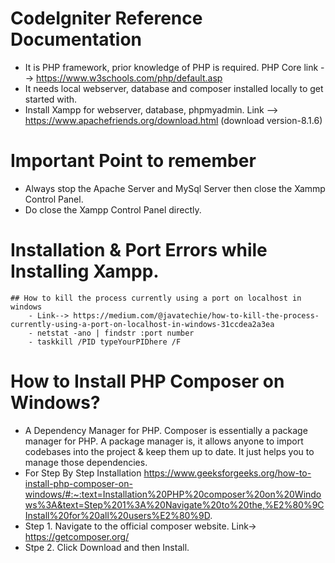 # CodeIgniter Reference Documentation
- It is PHP framework, prior knowledge of PHP is required. PHP Core link --> https://www.w3schools.com/php/default.asp
- It needs local webserver, database and composer installed locally to get started with.
- Install Xampp for webserver, database, phpmyadmin. Link --> https://www.apachefriends.org/download.html (download version-8.1.6)

# Important Point to remember
- Always stop the Apache Server and MySql Server then close the Xammp Control Panel.
- Do close the Xampp Control Panel directly.

# Installation & Port Errors while Installing Xampp.
    ## How to kill the process currently using a port on localhost in windows
        - Link--> https://medium.com/@javatechie/how-to-kill-the-process-currently-using-a-port-on-localhost-in-windows-31ccdea2a3ea
        - netstat -ano | findstr :port number
        - taskkill /PID typeYourPIDhere /F

# How to Install PHP Composer on Windows?
- A Dependency Manager for PHP. Composer is essentially a package manager for PHP. A package manager is, it allows anyone to import codebases into the project & keep them up to date. It just helps you to manage those dependencies. 
- For Step By Step Installation https://www.geeksforgeeks.org/how-to-install-php-composer-on-windows/#:~:text=Installation%20PHP%20composer%20on%20Windows%3A&text=Step%201%3A%20Navigate%20to%20the,%E2%80%9CInstall%20for%20all%20users%E2%80%9D.
- Step 1. Navigate to the official composer website. Link-> https://getcomposer.org/
- Stpe 2. Click Download and then Install.



